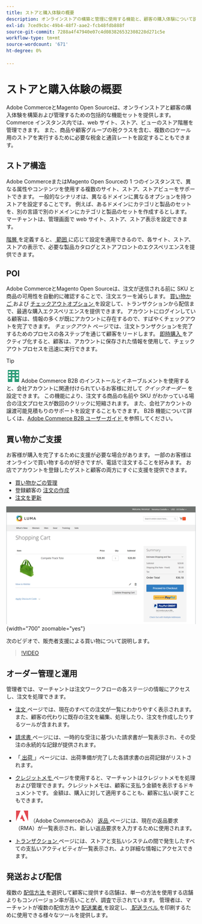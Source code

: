 ```yaml
---
title: ストアと購入体験の概要
description: オンラインストアの構築と管理に使用する機能と、顧客の購入体験について説明します。
exl-id: 7ced9cbc-49b4-48f7-aae2-fcb48fdb888f
source-git-commit: 7288a4f47940e07c4d083826532308228d271c5e
workflow-type: tm+mt
source-wordcount: '671'
ht-degree: 0%

---
```


# ストアと購入体験の概要

Adobe CommerceとMagento Open Sourceは、オンラインストアと顧客の購入体験を構築および管理するための包括的な機能セットを提供します。 Commerce インスタンス内では、web サイト、ストア、ビューのストア階層を管理できます。 また、商品や顧客グループの税クラスを含む、複数のロケール用のストアを実行するために必要な税金と通貨レートを設定することもできます。

## ストア構造

Adobe CommerceまたはMagento Open Sourceの 1 つのインスタンスで、異なる属性やコンテンツを使用する複数のサイト、ストア、ストアビューをサポートできます。 一般的なシナリオは、異なるドメインに異なるオプションを持つストアを設定することです。 例えば、あるドメインにカテゴリと製品のセットを、別の言語で別のドメインにカテゴリと製品のセットを作成するとします。 マーチャントは、管理画面で web サイト、ストア、ストア表示を設定できます。

[ 階層 ](stores.md) を定義すると、[ 範囲 ](../getting-started/websites-stores-views.md#scope-settings) に応じて設定を適用できるので、各サイト、ストア、ストアの表示で、必要な製品カタログとストアフロントのエクスペリエンスを提供できます。

## POI

Adobe CommerceとMagento Open Sourceは、注文が送信される前に SKU と商品の可用性を自動的に確認することで、注文エラーを減らします。 [ 買い物かご ](cart.md) および [ チェックアウトオプション ](checkout-process.md) を設定して、トランザクションから配信まで、最適な購入エクスペリエンスを提供できます。 アカウントにログインしている顧客は、情報の多くが既にアカウントに存在するので、すばやくチェックアウトを完了できます。 _チェックアウト_ ページでは、注文トランザクションを完了するためのプロセスの各ステップを通じて顧客をリードします。 [ 即時購入 ](checkout-instant-purchase.md) をアクティブ化すると、顧客は、アカウントに保存された情報を使用して、チェックアウトプロセスを迅速に実行できます。

>[!TIP]
>
>![Adobe Commerce B2B](../assets/b2b.svg) Adobe Commerce B2B のインストールとイネーブルメントを使用すると、会社アカウントに関連付けられているお客様に対して _クイックオーダー_ を設定できます。 この機能により、注文する商品の名前や SKU がわかっている場合の注文プロセスが数回のクリックに短縮されます。 また、会社アカウントの譲渡可能見積もりのサポートを設定することもできます。 B2B 機能について詳しくは、[Adobe Commerce B2B ユーザーガイド ](https://experienceleague.adobe.com/docs/commerce-admin/b2b/introduction.html) を参照してください。

## 買い物かご支援

お客様が購入を完了するために支援が必要な場合があります。 一部のお客様はオンラインで買い物するのが好きですが、電話で注文することを好みます。 お店でアカウントを登録したゲストと顧客の両方にすぐに支援を提供できます。

- [買い物かごの管理](shopping-assisted-cart-manage.md)
- 登録顧客の [ 注文の作成 ](customer-account-create-order.md)
- [注文を更新](order-update.md)

![ 買い物かご ](./assets/storefront-cart-price-group-discount.png){width="700" zoomable="yes"}

次のビデオで、販売者支援による買い物について説明します。

>[!VIDEO](https://video.tv.adobe.com/v/343662/?quality=12&learn=on)

## オーダー管理と運用

管理者では、マーチャントは注文ワークフローの各ステージの情報にアクセスし、注文を処理できます。

- [ 注文 ](orders.md) ページでは、現在のすべての注文が一覧にわかりやすく表示されます。また、顧客の代わりに既存の注文を編集、処理したり、注文を作成したりするツールが含まれます。

- [ 請求書 ](invoices.md) ページには、一時的な受注に基づいた請求書が一覧表示され、その受注の永続的な記録が提供されます。

- 「[ 出荷 ](shipments.md)」ページには、出荷準備が完了した各請求書の出荷記録がリストされます。

- [ クレジットメモ ](credit-memos.md) ページを使用すると、マーチャントはクレジットメモを処理および管理できます。クレジットメモは、顧客に支払う金額を表示するドキュメントです。 金額は、購入に対して適用することも、顧客に払い戻すこともできます。

- ![Adobe Commerce](../assets/adobe-logo.svg) （Adobe Commerceのみ） [ 返品 ](returns.md) ページには、現在の返品要求（RMA）が一覧表示され、新しい返品要求を入力するために使用されます。

- [ トランザクション ](transactions.md) ページには、ストアと支払いシステムの間で発生したすべての支払いアクティビティが一覧表示され、より詳細な情報にアクセスできます。

## 発送および配信

複数の [ 配信方法 ](delivery.md) を選択して顧客に提供する店舗は、単一の方法を使用する店舗よりもコンバージョン率が高いことが、調査で示されています。 管理者は、マーチャントが複数の配信方法や [ 配送業者 ](carriers.md) を設定し、[ 配送ラベル ](shipping-labels.md) を印刷するために使用できる様々なツールを提供します。
